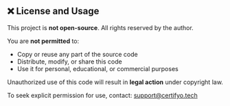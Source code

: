 ## ❌ License and Usage

This project is **not open-source**. All rights reserved by the author.

You are **not permitted** to:
- Copy or reuse any part of the source code
- Distribute, modify, or share this code
- Use it for personal, educational, or commercial purposes

Unauthorized use of this code will result in **legal action** under copyright law.

To seek explicit permission for use, contact: support@certifyo.tech

